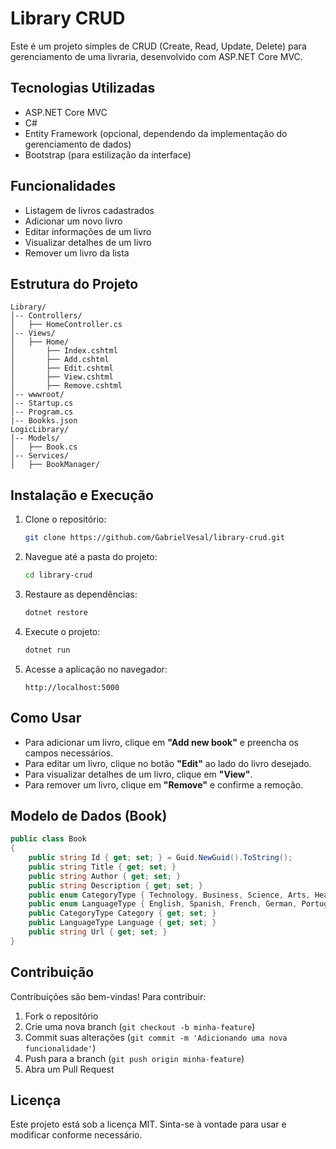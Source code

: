 # Library CRUD

Este é um projeto simples de CRUD (Create, Read, Update, Delete) para gerenciamento de uma livraria, desenvolvido com ASP.NET Core MVC.

## Tecnologias Utilizadas

- ASP.NET Core MVC
- C#
- Entity Framework (opcional, dependendo da implementação do gerenciamento de dados)
- Bootstrap (para estilização da interface)

## Funcionalidades

- Listagem de livros cadastrados
- Adicionar um novo livro
- Editar informações de um livro
- Visualizar detalhes de um livro
- Remover um livro da lista

## Estrutura do Projeto

```
Library/
│-- Controllers/
│   ├── HomeController.cs
│-- Views/
│   ├── Home/
│       ├── Index.cshtml
│       ├── Add.cshtml
│       ├── Edit.cshtml
│       ├── View.cshtml
│       ├── Remove.cshtml
│-- wwwroot/
│-- Startup.cs
│-- Program.cs
|-- Bookks.json
LogicLibrary/
│-- Models/
│   ├── Book.cs
│-- Services/
│   ├── BookManager/
```

## Instalação e Execução

1. Clone o repositório:
   ```sh
   git clone https://github.com/GabrielVesal/library-crud.git
   ```

2. Navegue até a pasta do projeto:
   ```sh
   cd library-crud
   ```

3. Restaure as dependências:
   ```sh
   dotnet restore
   ```

4. Execute o projeto:
   ```sh
   dotnet run
   ```

5. Acesse a aplicação no navegador:
   ```
   http://localhost:5000
   ```

## Como Usar

- Para adicionar um livro, clique em **"Add new book"** e preencha os campos necessários.
- Para editar um livro, clique no botão **"Edit"** ao lado do livro desejado.
- Para visualizar detalhes de um livro, clique em **"View"**.
- Para remover um livro, clique em **"Remove"** e confirme a remoção.

## Modelo de Dados (Book)
```csharp
public class Book
{
    public string Id { get; set; } = Guid.NewGuid().ToString();
    public string Title { get; set; }
    public string Author { get; set; }
    public string Description { get; set; }
    public enum CategoryType { Technology, Business, Science, Arts, Health }
    public enum LanguageType { English, Spanish, French, German, Portuguese }
    public CategoryType Category { get; set; }
    public LanguageType Language { get; set; }
    public string Url { get; set; }
}
```

## Contribuição

Contribuições são bem-vindas! Para contribuir:
1. Fork o repositório
2. Crie uma nova branch (`git checkout -b minha-feature`)
3. Commit suas alterações (`git commit -m 'Adicionando uma nova funcionalidade'`)
4. Push para a branch (`git push origin minha-feature`)
5. Abra um Pull Request

## Licença

Este projeto está sob a licença MIT. Sinta-se à vontade para usar e modificar conforme necessário.

